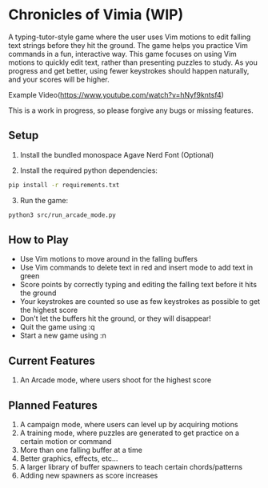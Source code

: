 # Chronicles of Vimia (WIP)

A typing-tutor-style game where the user uses Vim motions to edit falling text strings before they hit the ground.
The game helps you practice Vim commands in a fun, interactive way.
This game focuses on using Vim motions to quickly edit text, rather than presenting puzzles to study.
As you progress and get better, using fewer keystrokes should happen naturally, and your scores will be higher.

Example Video(https://www.youtube.com/watch?v=hNyf9kntsf4)

This is a work in progress, so please forgive any bugs or missing features.

## Setup

1. Install the bundled monospace Agave Nerd Font (Optional)

2. Install the required python dependencies:

```bash
pip install -r requirements.txt
```

3. Run the game:

```bash
python3 src/run_arcade_mode.py
```

## How to Play

- Use Vim motions to move around in the falling buffers
- Use Vim commands to delete text in red and insert mode to add text in green
- Score points by correctly typing and editing the falling text before it hits the ground
- Your keystrokes are counted so use as few keystrokes as possible to get the highest score
- Don't let the buffers hit the ground, or they will disappear!
- Quit the game using :q
- Start a new game using :n

## Current Features

1. An Arcade mode, where users shoot for the highest score

## Planned Features

1. A campaign mode, where users can level up by acquiring motions
2. A training mode, where puzzles are generated to get practice on a certain motion or command
3. More than one falling buffer at a time
4. Better graphics, effects, etc...
5. A larger library of buffer spawners to teach certain chords/patterns
6. Adding new spawners as score increases